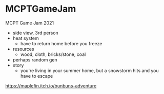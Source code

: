 # MCPTGameJam

MCPT Game Jam 2021

- side view, 3rd person
- heat system
  - have to return home before you freeze
- resources
  - wood, cloth, bricks/stone, coal
- perhaps random gen
- story
  - you're living in your summer home, but a snowstorm hits and you have to escape


https://maplefin.itch.io/bunbuns-adventure
